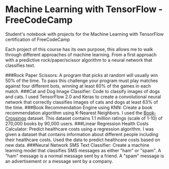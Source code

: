 # Machine Learning with TensorFlow - FreeCodeCamp

Student's notebook with projects for the Machine Learning with TensorFlow certification of FreeCodeCamp

Each project of this course has its own purpose, this allows me to walk through different approaches of machine learning. From a first approach with a predictive rock/paper/scissor algorithm to a neural network that classifies text.

###Rock Paper Scissors: 
A program that picks at random will usually win 50% of the time. To pass this challenge your program must play matches against four different bots, winning at least 60% of the games in each match.
###Cat and Dog Image Classifier: 
Code to classify images of dogs and cats. I used TensorFlow 2.0 and Keras to create a convolutional neural network that correctly classifies images of cats and dogs at least 63% of the time. 
###Book Recommendation Engine using KNN: 
Create a book recommendation algorithm using K-Nearest Neighbors. I used the [Book-Crossings](http://www2.informatik.uni-freiburg.de/~cziegler/BX/) dataset. This dataset contains 1.1 million ratings (scale of 1-10) of 270,000 books by 90,000 users.
###Linear Regression Health Costs Calculator: 
Predict healthcare costs using a regression algorithm. I was given a dataset that contains information about different people including their healthcare costs. Used the data to predict healthcare costs based on new data.
###Neural Network SMS Text Classifier: 
Create a machine learning model that classifies SMS messages as either "ham" or "spam". A "ham" message is a normal message sent by a friend. A "spam" message is an advertisement or a message sent by a company.


